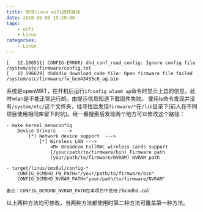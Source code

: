 ```yaml
---
title: 修改linux wifi固件路径
date: 2018-06-06 15:29:00
tags: 
    - wifi
    - Linux
categories: 
    - Linux
---
```


    [   12.186511] CONFIG-ERROR) dhd_conf_read_config: Ignore config file /system/etc/firmware/config.txt
    [   12.196629] dhdsdio_download_code_file: Open firmware file failed /system/etc/firmware/fw_bcm43455c0_ag.bin

系统是openWRT，在开机后运行`ifconfig wlan0 up`命令时显示上边的信息，此时wlan是不能正常运行的。由提示信息知道下载固件失败。
使用ls命令发现并没有`/system/etc/`这个文件夹，经寻找后发现`firmware/*`在`/lib`目录下(前人在不同项目使用相同库留下的坑)。经一番搜索后发现两个地方可以修改这个路径：

    - make kernel_menuconfig
        Device Drivers  --->
            [*] Network device support  --->
                [*] Wireless LAN --->
                    <M> Broadcom FullMAC wireless cards support
                    (/your/path/to/firmware/bin) Firmware path
                    (your/path/to/firmware/NVRAM) NVRAM path

    - target/linux/imx6ul/config-*
        CONFIG_BCMDHD_FW_PATH="/your/path/to/firmware/bin"
        CONFIG_BCMDHD_NVRAM_PATH="your/path/to/firmware/NVRAM"

    备忘：CONFIG_BCMDHD_NVRAM_PATH在本项目中使用了bcmdhd.cal
以上两种方法均可修改，当两种方法都使用时第二种方法可覆盖第一种方法。

